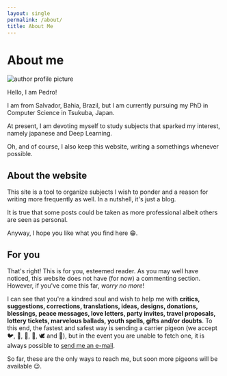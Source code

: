 ```yaml
---
layout: single
permalink: /about/
title: About Me
---
```


# About me

![author profile picture](../assets/images/profile-01.png)

Hello, I am Pedro!

I am from Salvador, Bahia, Brazil, but I am currently pursuing my PhD in Computer Science in Tsukuba, Japan.

<!-- I left my hometown in 2015 in order to study Physics Engineering at the Federal University of São Carlos. While I was in São Carlos, I could dedicate my time to what I like the most: physics, mathematics, statistics and computer science (not necessarily in this order). Concurrently with the college studies, for two years I was a research assistant for [Embrapa Instrumentation](https://www.embrapa.br/instrumentacao) with a [FAPESP](http://www.fapesp.br/en/) scholarship studying Laser Induced Breakdown Spectroscopy, from which I wrote my undergraduate thesis. This experience was undeniably the one which made me closer to programming and data science. -->

<!-- Beyond that, I also invested my time in other activities while in college: I was a physics assistant instructor, I learned german, I attended theoretical physics and computer science conferences, I was the photographer for the CAASO Dance Company and a volunteer at Projeto Presença (Project for Presence), helping arrange meditation encounters throughout the city. Despite that, what I made the most while in Salvador and São Carlos were friends and memories. -->

At present, I am devoting myself to study subjects that sparked my interest, namely japanese and Deep Learning.

Oh, and of course, I also keep this website, writing a somethings whenever possible.

## About the website

This site is a tool to organize subjects I wish to ponder and a reason for writing more frequently as well. In a nutshell, it's just a blog.

It is true that some posts could be taken as more professional albeit others are seen as personal.

Anyway, I hope you like what you find here 😁.

## For you

That's right! This is for you, esteemed reader. As you may well have noticed, this website does not have (for now) a commenting section. However, if you've come this far, _worry no more_!

I can see that you're a kindred soul and wish to help me with **critics, suggestions, corrections, translations, ideas, designs, donations, blessings, peace messages, love letters, party invites, travel proposals, lottery tickets, marvelous ballads, youth spells, gifts and/or doubts**. To this end, the fastest and safest way is sending a carrier pigeon (we accept 🐦, 🦆, 🦜, 🦉, 🕊️ and 🦅), but in the event you are unable to fetch one, it is always possible to [send me an e-mail](mailto://vaz.valois@hotmail.com).

So far, these are the only ways to reach me, but soon more pigeons will be available 😉.